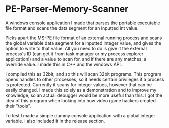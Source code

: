 # PE-Parser-Memory-Scanner
A windows console application I made that parses the portable executable file format and scans the data segment for an inputted int value.

Picks apart the MS-PE file format of an external running process and scans the global variable data segment for a inputted integer value, and gives the option to write to that value. All you need to do is give it the external process's ID (can get it from task manager or my process explorer application!) and a value to scan for, and if there are any matches, a override value. I made this in C++ and the windows API.

I compiled this as 32bit, and so this will scan 32bit programs. This program opens handles to other processes, so it needs certain privileges if a process is protected. Currently it scans for integer values, however that can be easily changed. I made this solely as a demonstration and to improve my knowledge, so an actual debugger would be more useful than this. I got the idea of this program when looking into how video game hackers created their "tools".

To test I made a simple dummy console application with a global integer variable. I also included it in the release section.
